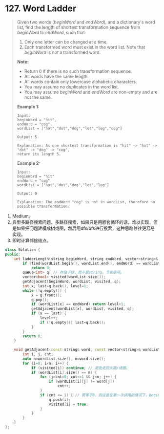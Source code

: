 # 127. Word Ladder

> Given two words (*beginWord* and *endWord*), and a dictionary's word list, find the length of shortest transformation sequence from *beginWord* to *endWord*, such that:
>
> 1. Only one letter can be changed at a time.
> 2. Each transformed word must exist in the word list. Note that *beginWord* is *not* a transformed word.
>
> **Note:**
>
> - Return 0 if there is no such transformation sequence.
> - All words have the same length.
> - All words contain only lowercase alphabetic characters.
> - You may assume no duplicates in the word list.
> - You may assume *beginWord* and *endWord* are non-empty and are not the same.
>
> **Example 1:**
>
> ```
> Input:
> beginWord = "hit",
> endWord = "cog",
> wordList = ["hot","dot","dog","lot","log","cog"]
> 
> Output: 5
> 
> Explanation: As one shortest transformation is "hit" -> "hot" -> "dot" -> "dog" -> "cog",
> return its length 5.
> ```
>
> **Example 2:**
>
> ```
> Input:
> beginWord = "hit"
> endWord = "cog"
> wordList = ["hot","dot","dog","lot","log"]
> 
> Output: 0
> 
> Explanation: The endWord "cog" is not in wordList, therefore no possible transformation.
> ```

1. Medium。
2. 典型多路径搜索问题。多路径搜索，如果只是用嵌套循环的话，难以实现，但是如果把问题建模成树或图，然后用dfs/bfs进行搜索，这种思路往往更容易实现。
3. 即时计算邻接结点。

```cpp
class Solution {
public:
    int ladderLength(string beginWord, string endWord, vector<string>& wordList) {
        if (find(wordList.begin(), wordList.end(), endWord) == wordList.end())
            return 0;
        queue<int> q; // 存储下标，而不是string，节省空间。
        vector<bool> visited(wordList.size());
        getAdjacent(beginWord, wordList, visited, q);
        int x, last=q.back(), level=1;
        while (!q.empty()) {
            x = q.front();
            q.pop();
            if (wordList[x] == endWord) return level+1;
            getAdjacent(wordList[x], wordList, visited, q);
            if (x == last) {
                level++;
                if (!q.empty()) last=q.back();
            }
        }
        return 0;
    }
    
    void getAdjacent(const string& word, const vector<string>& wordList, vector<bool>& visited, queue<int>& q) {
        int i, j, cnt;
        auto n=wordList.size(), m=word.size();
        for (i=0; i<n; i++) {
            if (visited[i]) continue; // 避免走回头路/绕圈。
            if (wordList[i].size() == m) {
                for (j=cnt=0; cnt<=1 && j<m; j++) {
                    if (wordList[i][j] != word[j])
                        cnt++;
                }
                if (cnt <= 1) { // 若等于0，则这是在第一次调用的情况下，beginWord在WordList中。
                    q.push(i);
                    visited[i] = true;
                }
            }
        }
    }
};
```

